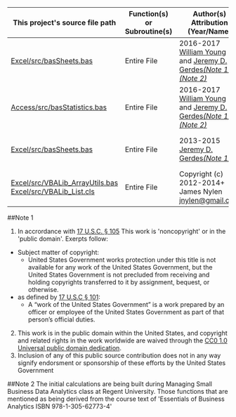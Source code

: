 |This project's source file path|Function(s) or Subroutine(s)|Author(s) Attribution (Year/Name)|[Licence.md](Licence.md) Number/Title|
|---|---|---|---|
|[Excel/src/basSheets.bas](Excel/src/basStatistics.bas)|Entire File|2016-2017 [William Young](mailto:wmyoung708@gmail.com) and [Jeremy D. Gerdes](mailto:jeremy.gerdes@navy.mil)*[(Note 1)](NOTICE.md#note-1)* *[(Note 2)](NOTICE.md#note-2)* |[1: Public Domain Dedication CC0 1.0] (LICENSE.md#attribution-license-1)|
|[Access/src/basStatistics.bas](Access/src/basStatistics.bas)|Entire File|2016-2017 [William Young](mailto:wmyoung708@gmail.com) and [Jeremy D. Gerdes](mailto:jeremy.gerdes@navy.mil)*[(Note 1)](NOTICE.md#note-1)* *[(Note 2)](NOTICE.md#note-2)* |[1: Public Domain Dedication CC0 1.0] (LICENSE.md#attribution-license-1)|
|[Excel/src/basSheets.bas](Excel/src/basSheets.bas)|Entire File|2013-2015 [Jeremy D. Gerdes](mailto:jeremy.gerdes@navy.mil)*[(Note 1)](Notice.md#Note-1)* |[1: Public Domain Dedication CC0 1.0] (LICENSE.md#attribution-license-1)|
|[Excel/src/VBALib_ArrayUtils.bas](Excel/src/VBALib_ArrayUtils.bas)<br>[Excel/src/VBALib_List.cls](Excel/src/VBALib_List.cls)  |Entire File|Copyright (c) 2012-2014+ James Nylen <jnylen@gmail.com>|[2:The MIT License (MIT)](LICENSE.md#attribution-license-2)|

##Note 1
1. In accrordance with [17 U.S.C. § 105](https://www.copyright.gov/title17/92chap1.html#105) This work is 'noncopyright' or in the 'public domain'. Exerpts follow:
  * Subject matter of copyright: 
    * United States Government works protection under this title is not available for any work of the United States Government, but the United States Government is not precluded from receiving and holding copyrights transferred to it by assignment, bequest, or otherwise.
  * as defined by [17 U.S.C § 101](https://www.copyright.gov/title17/92chap1.html#101):
    * A “work of the United States Government” is a work prepared by an officer or employee of the United States Government as part of that person’s official duties.
2. This work is in the public domain within the United States, and copyright and related rights in the work worldwide are waived through the [CC0 1.0 Universal public domain dedication](https://creativecommons.org/publicdomain/zero/1.0/).
3. Inclusion of any of this public source contribution does not in any way signify endorsment or sponsorship of these efforts by the United States Government

##Note 2
The initial calculations are being built during Managing Small Business Data Analytics class at Regent University. Those functions that are mentioned as being derived from the course text of 'Essentials of Business Analytics ISBN 978-1-305-62773-4' 
